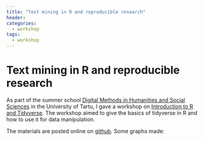 ```yaml
---
title: "Text mining in R and reproducible research"
header:
categories:
  - workshop
tags:
  - workshop
---
```


Text mining in R and reproducible research
========================================

As part of the summer school [Digital Methods in Humanities and Social Sciences](https://digitalmethods.ut.ee/) in the University of Tartu, I gave a workshop on [Introduction to R and Tidyverse](https://github.com/peeter-t2/IntroR_DIGMET2020). The workshop aimed to give the basics of tidyverse in R and how to use it for data manipulation.

The materials are posted online on [github](https://github.com/peeter-t2/IntroR_DIGMET2020). Some graphs made:
